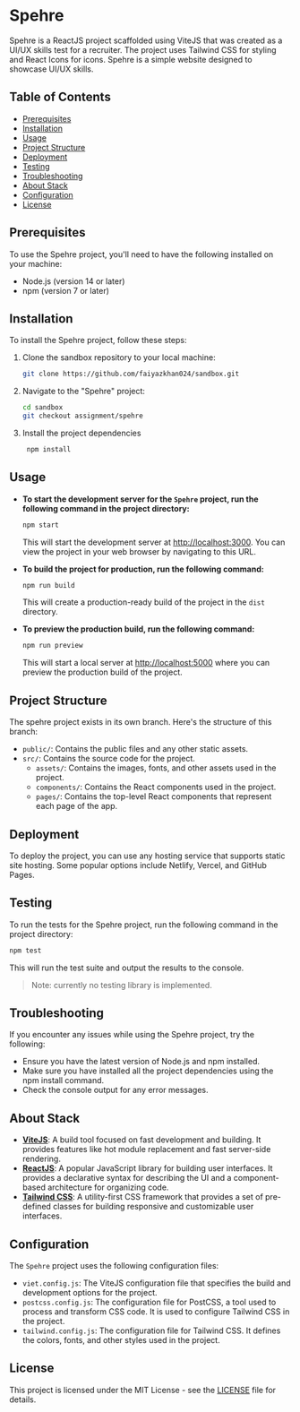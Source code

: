 # Spehre

Spehre is a ReactJS project scaffolded using ViteJS that was created as a UI/UX skills test for a recruiter. The project uses Tailwind CSS for styling and React Icons for icons. Spehre is a simple website designed to showcase UI/UX skills.

## Table of Contents

- [Prerequisites](#prerequisites)
- [Installation](#installation)
- [Usage](#usage)
- [Project Structure](#project-structure)
- [Deployment](#deployment)
- [Testing](#testing)
- [Troubleshooting](#troubleshooting)
- [About Stack](#about-stack)
- [Configuration](#configuration)
- [License](#license)

## Prerequisites

To use the Spehre project, you'll need to have the following installed on your machine:

- Node.js (version 14 or later)
- npm (version 7 or later)

## Installation

To install the Spehre project, follow these steps:

1. Clone the sandbox repository to your local machine:

   ```bash
   git clone https://github.com/faiyazkhan024/sandbox.git
   ```

2. Navigate to the "Spehre" project:

   ```bash
   cd sandbox
   git checkout assignment/spehre
   ```

3. Install the project dependencies

   ```bash
    npm install
   ```

## Usage

- **To start the development server for the `Spehre` project, run the following command in the project directory:**

  ```bash
  npm start
  ```

  This will start the development server at <http://localhost:3000>. You can view the project in your web browser by navigating to this URL.

- **To build the project for production, run the following command:**

  ```bash
  npm run build
  ```

  This will create a production-ready build of the project in the `dist` directory.

- **To preview the production build, run the following command:**

  ```bash
  npm run preview
  ```

  This will start a local server at <http://localhost:5000> where you can preview the production build of the project.

## Project Structure

The spehre project exists in its own branch. Here's the structure of this branch:

- `public/`: Contains the public files and any other static assets.
- `src/`: Contains the source code for the project.
  - `assets/`: Contains the images, fonts, and other assets used in the project.
  - `components/`: Contains the React components used in the project.
  - `pages/`: Contains the top-level React components that represent each page of the app.

## Deployment

To deploy the project, you can use any hosting service that supports static site hosting. Some popular options include Netlify, Vercel, and GitHub Pages.

## Testing

To run the tests for the Spehre project, run the following command in the project directory:

```bash
npm test
```

This will run the test suite and output the results to the console.

> Note: currently no testing library is implemented.

## Troubleshooting

If you encounter any issues while using the Spehre project, try the following:

- Ensure you have the latest version of Node.js and npm installed.
- Make sure you have installed all the project dependencies using the npm install command.
- Check the console output for any error messages.

## About Stack

- **[ViteJS](https://vitejs.dev/)**: A build tool focused on fast development and building. It provides features like hot module replacement and fast server-side rendering.
- **[ReactJS](https://react.dev/)**: A popular JavaScript library for building user interfaces. It provides a declarative syntax for describing the UI and a component-based architecture for organizing code.
- **[Tailwind CSS](https://tailwindcss.com/)**: A utility-first CSS framework that provides a set of pre-defined classes for building responsive and customizable user interfaces.

## Configuration

The `Spehre` project uses the following configuration files:

- `viet.config.js`: The ViteJS configuration file that specifies the build and development options for the project.
- `postcss.config.js`: The configuration file for PostCSS, a tool used to process and transform CSS code. It is used to configure Tailwind CSS in the project.
- `tailwind.config.js`: The configuration file for Tailwind CSS. It defines the colors, fonts, and other styles used in the project.

## License

This project is licensed under the MIT License - see the [LICENSE](./LICENSE) file for details.

